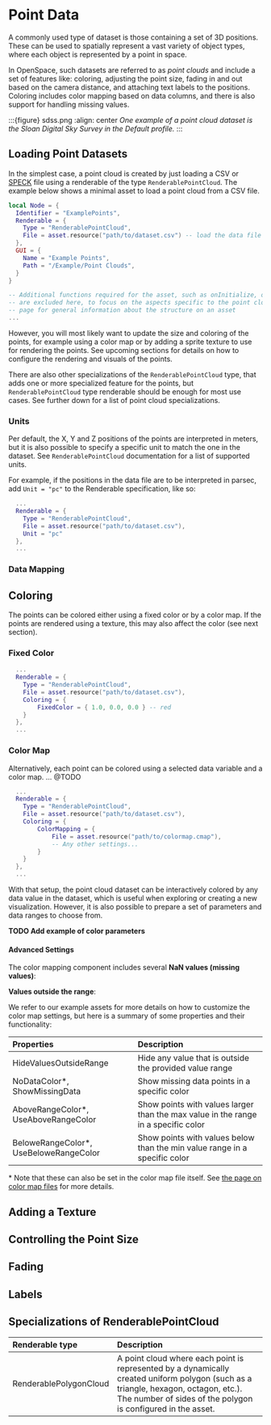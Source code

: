 # Point Data
A commonly used type of dataset is those containing a set of 3D positions. These can be used to spatially represent a vast variety of object types, where each object is represented by a point in space.

In OpenSpace, such datasets are referred to as *point clouds* and include a set of features like: coloring, adjusting the point size, fading in and out based on the camera distance, and attaching text labels to the positions. Coloring includes color mapping based on data columns, and there is also support for handling missing values.

:::{figure} sdss.png
:align: center
*One example of a point cloud dataset is the Sloan Digital Sky Survey in the Default profile.*
:::

## Loading Point Datasets
In the simplest case, a point cloud is created by just loading a CSV or [SPECK](./data-formats.md#speck-speck) file using a renderable of the type `RenderablePointCloud`. The example below shows a minimal asset to load a point cloud from a CSV file.

```lua
local Node = {
  Identifier = "ExamplePoints",
  Renderable = {
    Type = "RenderablePointCloud",
    File = asset.resource("path/to/dataset.csv") -- load the data file (must have an x, y and z column)
  },
  GUI = {
    Name = "Example Points",
    Path = "/Example/Point Clouds",
  }
}

-- Additional functions required for the asset, such as onInitialize, onDeinitialize and export,
-- are excluded here, to focus on the aspects specific to the point clouds. See Asset wiki
-- page for general information about the structure on an asset
...
```

However, you will most likely want to update the size and coloring of the points, for example using a color map or by adding a sprite texture to use for rendering the points. See upcoming sections for details on how to configure the rendering and visuals of the points.

There are also other specializations of the `RenderablePointCloud` type, that adds one or more specialized feature for the points, but `RenderablePointCloud` type renderable should be enough for most use cases.  See further down for a list of point cloud specializations.

### Units

Per default, the X, Y and Z positions of the points are interpreted in meters, but it is also possible to specify a specific unit to match the one in the dataset.
See `RenderablePointCloud` documentation for a list of supported units.

For example, if the positions in the data file are to be interpreted in parsec, add `Unit = "pc"` to the Renderable specification, like so:

```lua
  ...
  Renderable = {
    Type = "RenderablePointCloud",
    File = asset.resource("path/to/dataset.csv"),
    Unit = "pc"
  },
  ...
```

### Data Mapping

## Coloring
The points can be colored either using a fixed color or by a color map. If the points are rendered using a texture, this may also affect the color (see next section).

### Fixed Color

```lua
  ...
  Renderable = {
    Type = "RenderablePointCloud",
    File = asset.resource("path/to/dataset.csv"),
    Coloring = {
        FixedColor = { 1.0, 0.0, 0.0 } -- red
    }
  },
  ...
```

### Color Map
Alternatively, each point can be colored using a selected data variable and a color map.   ... @TODO

```lua
  ...
  Renderable = {
    Type = "RenderablePointCloud",
    File = asset.resource("path/to/dataset.csv"),
    Coloring = {
        ColorMapping = {
            File = asset.resource("path/to/colormap.cmap"),
            -- Any other settings...
        }
    }
  },
  ...
```
With that setup, the point cloud dataset can be interactively colored by any data value in the dataset, which is useful when exploring or creating a new visualization. However, it is also possible to prepare a set of parameters and data ranges to choose from.

**TODO Add example of color parameters**

#### Advanced Settings

The color mapping component includes several
**NaN values (missing values)**:

**Values outside the range**:

We refer to our example assets for more details on how to customize the color map settings, but here is a summary of some properties and their functionality:

| Properties| Description |
| :--- | :--- |
| HideValuesOutsideRange | Hide any value that is outside the provided value range |
| NoDataColor*, ShowMissingData | Show missing data points in a specific color |
| AboveRangeColor*, UseAboveRangeColor | Show points with values larger than the max value in the range in a specific color |
| BeloweRangeColor*, UseBeloweRangeColor | Show points with values below than the min value range in a specific color |

\* Note that these can also be set in the color map file itself. See [the page on color map files](./data-formats.md#color-maps-cmap) for more details.

## Adding a Texture

## Controlling the Point Size

## Fading

## Labels

## Specializations of RenderablePointCloud
| Renderable type | Description |
| :--- | :--- |
| RenderablePolygonCloud | A point cloud where each point is represented by a dynamically created uniform polygon (such as a triangle, hexagon, octagon, etc.). The number of sides of the polygon is configured in the asset. |